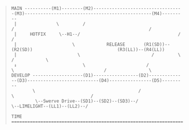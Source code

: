                                           
>     MAIN ----------(M1)--------(M2)----------------------------------(M3)------------------------------------------------(M4)---------
>      |               \         /                                     /                                                   /
>      |     HOTFIX     \--H1--/                                     /                                                   /
>      |                     \            RELEASE       (R1(SD))--(R2(SD))                                (R3(LL))--(R4(LL))
>      |                       \                           /         \                                      /            \
>      ↓                         \                       /             \                                  /                \
>     DEVELOP -------------------(D1)-----------------(D2)--------------(D3)---------------------------(D4)----------------(D5)---------
>             \                                       /                   \                             /
>              \--Swerve Drive--(SD1)--(SD2)--(SD3)--/                     \--LIMELIGHT--(LL1)--(LL2)--/
>
>     TIME ============================================================================================================================>
>
>
>
>
>
>
>
